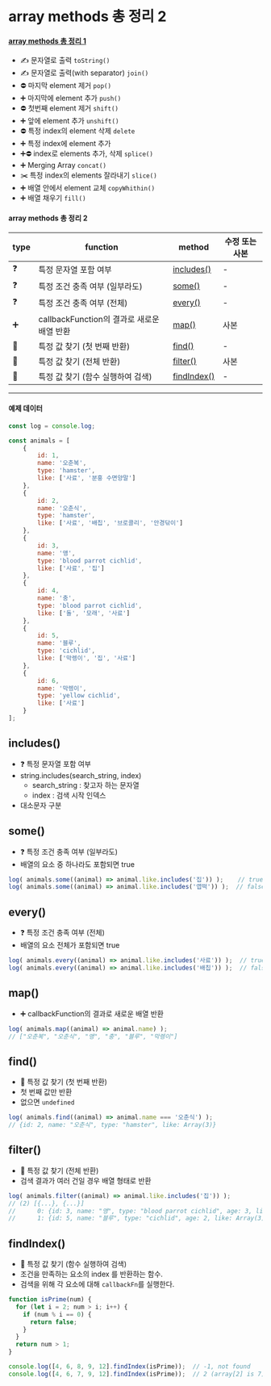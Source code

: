 # array methods 총 정리 2
#### [array methods 총 정리 1]([20201216]_array_methods.md)
- ✍️ 문자열로 출력 `toString()`
- ✍️ 문자열로 출력(with separator) `join()`
- ⛔️ 마지막 element 제거 `pop()`
- ➕ 마지막에 element 추가 `push()`
- ⛔️ 첫번째 element 제거 `shift()`
- ➕ 앞에 element 추가 `unshift()`
- ⛔️ 특정 index의 element 삭제 `delete`
- ➕ 특정 index에 element 추가
- ➕⛔ index로 elements 추가, 삭제 `splice()`
- ➕ Merging Array `concat()`
- ✂️ 특정 index의 elements 잘라내기 `slice()`
- ➕ 배열 안에서 element 교체 `copyWhithin()`
- ➕ 배열 채우기 `fill()`
    
#### array methods 총 정리 2
type | function | method | 수정 또는 사본
--- | --- | --- | ---
❓ | 특정 문자열 포함 여부 | [includes()](#includes) | -
❓ | 특정 조건 충족 여부 (일부라도) | [some()](#some) | -
❓ | 특정 조건 충족 여부 (전체) | [every()](#every) | -
➕ | callbackFunction의 결과로 새로운 배열 반환 | [map()](#map) | 사본
🔎 | 특정 값 찾기 (첫 번째 반환) | [find()](#find) | -
🔎 | 특정 값 찾기 (전체 반환) | [filter()](#filter) | 사본
🔎 | 특정 값 찾기 (함수 실행하여 검색) | [findIndex()](#findindex) | -

---

#### 예제 데이터
```javascript
const log = console.log;

const animals = [
    {
    	id: 1,
    	name: '오춘복',
    	type: 'hamster',
    	like: ['사료', '분홍 수면양말']
    },
    {
    	id: 2,
    	name: '오춘식',
    	type: 'hamster',
    	like: ['사료', '배칩', '브로콜리', '안경닦이']
    },
    {
    	id: 3,
    	name: '앵',
    	type: 'blood parrot cichlid',
    	like: ['사료', '집']
    },
    {
    	id: 4,
    	name: '충',
    	type: 'blood parrot cichlid',
    	like: ['돌', '모래', '사료']
    },
    {
    	id: 5,
    	name: '블루',
    	type: 'cichlid',
    	like: ['막렝이', '집', '사료']
    },
    {
    	id: 6,
    	name: '막렝이',
    	type: 'yellow cichlid',
    	like: ['사료']
    }
];
```

## includes()
- ❓ 특정 문자열 포함 여부
- string.includes(search_string, index)
    - search_string : 찾고자 하는 문자열
    - index : 검색 시작 인덱스
- 대소문자 구분

## some()
- ❓ 특정 조건 충족 여부 (일부라도)
- 배열의 요소 중 하나라도 포함되면 true
```javascript
log( animals.some((animal) => animal.like.includes('집')) );    // true
log( animals.some((animal) => animal.like.includes('엽떡')) );  // false
```

## every()
- ❓ 특정 조건 충족 여부 (전체)
- 배열의 요소 전체가 포함되면 true
```javascript
log( animals.every((animal) => animal.like.includes('사료')) );  // true
log( animals.every((animal) => animal.like.includes('배칩')) );  // false
```

## map()
- ➕ callbackFunction의 결과로 새로운 배열 반환
```javascript
log( animals.map((animal) => animal.name) );
// ["오춘복", "오춘식", "앵", "충", "블루", "막렝이"]
```

## find()
- 🔎 특정 값 찾기 (첫 번째 반환)
- 첫 번째 값만 반환
- 없으면 `undefined`
```javascript
log( animals.find((animal) => animal.name === '오춘식') );  
// {id: 2, name: "오춘식", type: "hamster", like: Array(3)}
```

## filter()
- 🔎 특정 값 찾기 (전체 반환)
- 검색 결과가 여러 건일 경우 배열 형태로 반환
```javascript
log( animals.filter((animal) => animal.like.includes('집')) );
// (2) [{...}, {...}]
//      0: {id: 3, name: "앵", type: "blood parrot cichlid", age: 3, like: Array(2)}
//      1: {id: 5, name: "블루", type: "cichlid", age: 2, like: Array(3)}
```

## findIndex()
- 🔎 특정 값 찾기 (함수 실행하여 검색)
- 조건을 만족하는 요소의 index 를 반환하는 함수.
- 검색을 위해 각 요소에 대해 `callbackFn`를 실행한다.
```javascript
function isPrime(num) {
  for (let i = 2; num > i; i++) {
    if (num % i == 0) {
      return false;
    }
  }
  return num > 1;
}

console.log([4, 6, 8, 9, 12].findIndex(isPrime));  // -1, not found
console.log([4, 6, 7, 9, 12].findIndex(isPrime));  // 2 (array[2] is 7)
```
